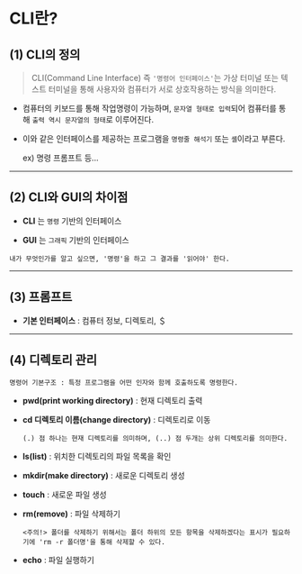 # CLI란?

## (1) CLI의 정의

> CLI(Command Line Interface) 즉 `'명령어 인터페이스'`는 가상 터미널 또는 텍스트 터미널을 통해 사용자와 컴퓨터가 서로 상호작용하는 방식을 의미한다.

- 컴퓨터의 키보드를 통해 작업명령이 가능하며, `문자열 형태로 입력`되어 컴퓨터를 통해 `출력 역시 문자열의 형태`로 이루어진다.

- 이와 같은 인터페이스를 제공하는 프로그램을 `명령줄 해석기` 또는 `셸`이라고 부른다.

  ex) 명령 프롬프트 등...

---

## (2) CLI와 GUI의 차이점

- **CLI** 는 `명령` 기반의 인터페이스

- **GUI** 는 `그래픽` 기반의 인터페이스

```
내가 무엇인가를 알고 싶으면, '명령'을 하고 그 결과를 '읽어야' 한다.
```

---

## (3) 프롬프트

- **기본 인터페이스** : 컴퓨터 정보, 디렉토리, ＄

---
## (4) 디렉토리 관리

```
명령어 기본구조 : 특정 프로그램을 어떤 인자와 함께 호출하도록 명령한다.
```

- **pwd(print working directory)** : 현재 디렉토리 출력

- **cd 디렉토리 이름(change directory)** : 디렉토리로 이동

  ```
  (.) 점 하나는 현재 디렉토리를 의미하며, (..) 점 두개는 상위 디렉토리를 의미한다.
  ```

- **ls(list)** : 위치한 디렉토리의 파일 목록을 확인

- **mkdir(make directory)** : 새로운 디렉토리 생성

- **touch** : 새로운 파일 생성

- **rm(remove)** : 파일 삭제하기

  ```
  <주의!> 폴더를 삭제하기 위해서는 폴더 하위의 모든 항목을 삭제하겠다는 표시가 필요하기에 'rm -r 폴더명'을 통해 삭제할 수 있다.
  ```

- **echo** : 파일 실행하기